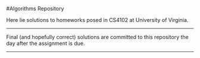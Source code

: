 #Algorithms Repository

Here lie solutions to homeworks posed in CS4102 at University of Virginia.

***
Final (and hopefully correct) solutions are committed to this repository the day after the assignment is due.
***
